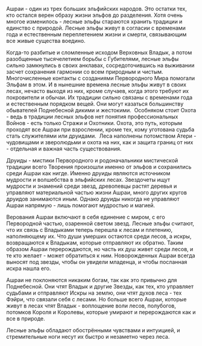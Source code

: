Ашраи - один из трех больших эльфийских народов. Это остатки тех, кто остался верен образу жизни эльфов до разделения. Хотя очень многое изменилось - лесные эльфы стараются хранить традиции и единство с природой. Лесные эльфы живут в согласии с временами года и естественным переплетением жизни и смерти, связывающим все живые существа воедино.

Когда-то разбитые и сломленные исходом Верховных Владык, а потом разобщенные тысячелетием борьбы с Губителями, лесные эльфы сильно замкнулись в своих анклавах, сосредоточившись на выживании засчет сохранения гармонии со всем природным и чистым. Многочисленные контакты с созданиями Первородного Мира помогали Эльфам в этом.
И в нынешние времена лесные эльфы живут в своих лесах, нечасто выходя из них, кроме случаев, когда этого требуют их покровители и обычаи. Их традиции сильно связаны с временами года и естественным порядком вещей. Они могут казаться большинству обывателей Поднебесной дикими и жестокими.  Особняком стоит Охота - ведь в традиции лесных эльфов нет понятия профессиональных Войнов - есть только Стражи и Охотники. Охота, это путь, которым проходят все Ашраи при взрослении, кроме тех, кому уготована судьба стать служителями или друидами.  Леса наполнены потомством Атери - чудовищами и зверолюдьми и охота на них, как и защита границ от них - отдельная и важная часть существования. 

Друиды - мистики Первородного и родоначальники мистической традиции всего Творения произошли именно от эльфов и сохранились среди Ашраи как нигде. Именно друиды являются источником мудрости и волшебства в эльфийских лесах. Звездочеты ищут мудрости и знамений среди звезд, древопевцы растят деревья и управляют материальной частью жизни Ашраи, много других кругов друидов занимаются иным. Однако друиды никогда не управляют Ашраи напрямую - лишь помогают мудростью и магией. 

Верования Ашраи включают в себя единение с миром, с его Первородной частью, озаренной светом звезд. Лесные эльфы считают, что их связь с Владыками теперь перешла к лесам и плетению, наполняющему их. Что души умерших остаются среди лесов, а искры, возвращаются к Владыкам, которые отправляют их обратно. Таким образом Ашраи перерождаются, но часть их душ живет среди лесов, и те кто желает - может обратиться к ним. Новорожденных Ашраи всегда выносят под звезды, чтобы он увидели младенца, и чтобы посланная искра нашла его. 

Ашраи не поклоняются никаким богам, так как это привычно для Поднебесной. Они чтят Владык и другие Звезды, как тех, кто управляет судьбами и отправляют Искры на землю, они чтят духов леса - тех Фэйри, что связали себя с лесами. Но больше всего Ашраи, которые живут в лесах чтят Владык - воплощение воли лесов, полубогов, потомков Короля и Королевы, которые умирают и перерождаются как и все в природе.

Лесные эльфы обладают обострёнными чувствами и интуицией, и стремительные ноги несут их быстро и незаметно через леса.